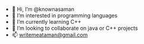 - 👋 Hi, I’m @knownasaman
- 👀 I’m interested in programming languages
- 🌱 I’m currently learning C++
- 💞️ I’m looking to collaborate on java or C++ projects
- 📫 writemeataman@gmail.com

<!---
knownasaman/knownasaman is a ✨ special ✨ repository because its `README.md` (this file) appears on your GitHub profile.
You can click the Preview link to take a look at your changes.
--->
